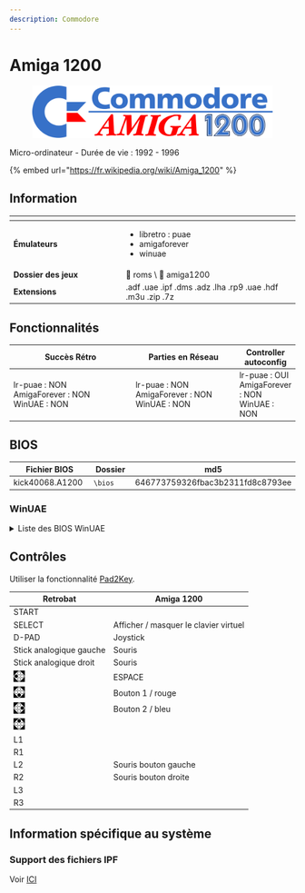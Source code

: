 ```yaml
---
description: Commodore
---
```


# Amiga 1200



<div align="left">

<figure><picture><source srcset="https://raw.githubusercontent.com/fabricecaruso/es-theme-carbon/91d85c7849cc550b0cac4e75cb8e0923d3b61b5e/art/logos/amiga1200-w.svg" media="(prefers-color-scheme: dark)"><img src="https://raw.githubusercontent.com/fabricecaruso/es-theme-carbon/5149a33eed46b2af638b06119397d4023b75131f/art/logos/amiga1200.svg" alt=""></picture><figcaption></figcaption></figure>

</div>

Micro-ordinateur - Durée de vie : 1992 - 1996

{% embed url="https://fr.wikipedia.org/wiki/Amiga_1200" %}

## Information

<table data-header-hidden><thead><tr><th width="184"></th><th></th><th data-hidden></th></tr></thead><tbody><tr><td><strong>Émulateurs</strong></td><td><ul><li>libretro : puae</li><li>amigaforever</li><li>winuae</li></ul></td><td></td></tr><tr><td><strong>Dossier des jeux</strong></td><td><span data-gb-custom-inline data-tag="emoji" data-code="1f4c1">📁</span> roms \ <span data-gb-custom-inline data-tag="emoji" data-code="1f4c2">📂</span> amiga1200</td><td></td></tr><tr><td><strong>Extensions</strong></td><td>.adf .uae .ipf .dms .adz .lha .rp9 .uae .hdf .m3u .zip .7z</td><td></td></tr></tbody></table>

## Fonctionnalités

<table><thead><tr><th width="245">Succès Rétro</th><th width="200">Parties en Réseau</th><th>Controller autoconfig</th></tr></thead><tbody><tr><td>lr-puae : NON<br>AmigaForever : NON<br>WinUAE : NON</td><td>lr-puae : NON<br>AmigaForever : NON<br>WinUAE : NON</td><td>lr-puae : OUI<br>AmigaForever : NON<br>WinUAE : NON</td></tr></tbody></table>

## BIOS

<table><thead><tr><th width="193">Fichier BIOS</th><th width="142.03610108303252">Dossier</th><th>md5</th></tr></thead><tbody><tr><td>kick40068.A1200</td><td><code>\bios</code></td><td>646773759326fbac3b2311fd8c8793ee</td></tr></tbody></table>

### WinUAE

<details>

<summary>Liste des BIOS WinUAE</summary>

Kickstart v3.1 r40.068 (1993-12)(Commodore)(A1200)\[!].rom\
ou\
Kickstart - 391774-01 (USA, Europe) (v3.1 Rev 40.068) (A1200).rom\
ou\
kick40068.A1200

</details>

## Contrôles

Utiliser la fonctionnalité [Pad2Key](../../../../controleurs/pad2key.md).

| Retrobat                                          | Amiga 1200                            |
| ------------------------------------------------- | ------------------------------------- |
| START                                             |                                       |
| SELECT                                            | Afficher / masquer le clavier virtuel |
| D-PAD                                             | Joystick                              |
| Stick analogique gauche                           | Souris                                |
| Stick analogique droit                            | Souris                                |
| ![](<../../../../.gitbook/assets/image (33).png>) | ESPACE                                |
| ![](<../../../../.gitbook/assets/image (20).png>) | Bouton 1 / rouge                      |
| ![](<../../../../.gitbook/assets/image (7).png>)  | Bouton 2 / bleu                       |
| ![](<../../../../.gitbook/assets/image (35).png>) |                                       |
| L1                                                |                                       |
| R1                                                |                                       |
| L2                                                | Souris bouton gauche                  |
| R2                                                | Souris bouton droite                  |
| L3                                                |                                       |
| R3                                                |                                       |

## Information spécifique au système

### Support des fichiers IPF

Voir [ICI](amiga-500.md#information-specifique-au-systeme)
